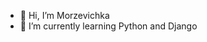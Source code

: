 - 👋 Hi, I’m Morzevichka
- 🌱 I’m currently learning Python and Django

<!---
Morzevichka/Morzevichka is a ✨ special ✨ repository because its `README.md` (this file) appears on your GitHub profile.
You can click the Preview link to take a look at your changes.
--->
